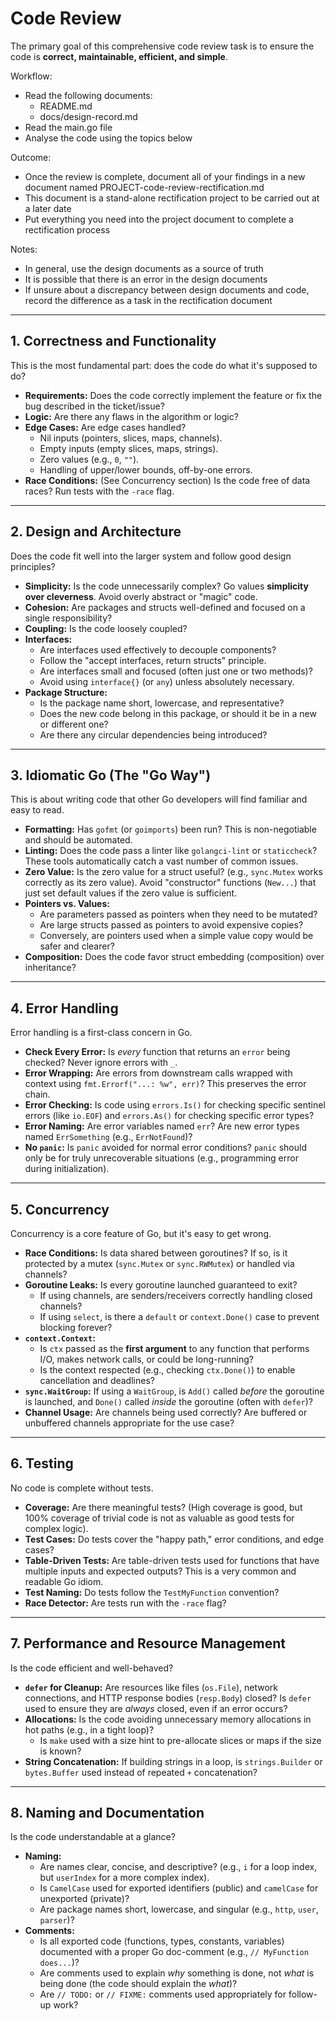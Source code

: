 # Code Review

The primary goal of this comprehensive code review task is to ensure the code is **correct, maintainable, efficient, and simple**.

Workflow:

- Read the following documents:
  - README.md
  - docs/design-record.md
- Read the main.go file
- Analyse the code using the topics below

Outcome:

- Once the review is complete, document all of your findings in a new document named PROJECT-code-review-rectification.md
- This document is a stand-alone rectification project to be carried out at a later date
- Put everything you need into the project document to complete a rectification process

Notes:

- In general, use the design documents as a source of truth
- It is possible that there is an error in the design documents
- If unsure about a discrepancy between design documents and code, record the difference as a task in the rectification document

---

## 1. Correctness and Functionality

This is the most fundamental part: does the code do what it's supposed to do?

- **Requirements:** Does the code correctly implement the feature or fix the bug described in the ticket/issue?
- **Logic:** Are there any flaws in the algorithm or logic?
- **Edge Cases:** Are edge cases handled?
  - Nil inputs (pointers, slices, maps, channels).
  - Empty inputs (empty slices, maps, strings).
  - Zero values (e.g., `0`, `""`).
  - Handling of upper/lower bounds, off-by-one errors.
- **Race Conditions:** (See Concurrency section) Is the code free of data races? Run tests with the `-race` flag.

---

## 2. Design and Architecture

Does the code fit well into the larger system and follow good design principles?

- **Simplicity:** Is the code unnecessarily complex? Go values **simplicity over cleverness**. Avoid overly abstract or "magic" code.
- **Cohesion:** Are packages and structs well-defined and focused on a single responsibility?
- **Coupling:** Is the code loosely coupled?
- **Interfaces:**
  - Are interfaces used effectively to decouple components?
  - Follow the "accept interfaces, return structs" principle.
  - Are interfaces small and focused (often just one or two methods)?
  - Avoid using `interface{}` (or `any`) unless absolutely necessary.
- **Package Structure:**
  - Is the package name short, lowercase, and representative?
  - Does the new code belong in this package, or should it be in a new or different one?
  - Are there any circular dependencies being introduced?

---

## 3. Idiomatic Go (The "Go Way")

This is about writing code that other Go developers will find familiar and easy to read.

- **Formatting:** Has `gofmt` (or `goimports`) been run? This is non-negotiable and should be automated.
- **Linting:** Does the code pass a linter like `golangci-lint` or `staticcheck`? These tools automatically catch a vast number of common issues.
- **Zero Value:** Is the zero value for a struct useful? (e.g., `sync.Mutex` works correctly as its zero value). Avoid "constructor" functions (`New...`) that just set default values if the zero value is sufficient.
- **Pointers vs. Values:**
  - Are parameters passed as pointers when they need to be mutated?
  - Are large structs passed as pointers to avoid expensive copies?
  - Conversely, are pointers used when a simple value copy would be safer and clearer?
- **Composition:** Does the code favor struct embedding (composition) over inheritance?

---

## 4. Error Handling

Error handling is a first-class concern in Go.

- **Check Every Error:** Is _every_ function that returns an `error` being checked? Never ignore errors with `_`.
- **Error Wrapping:** Are errors from downstream calls wrapped with context using `fmt.Errorf("...: %w", err)`? This preserves the error chain.
- **Error Checking:** Is code using `errors.Is()` for checking specific sentinel errors (like `io.EOF`) and `errors.As()` for checking specific error types?
- **Error Naming:** Are error variables named `err`? Are new error types named `ErrSomething` (e.g., `ErrNotFound`)?
- **No `panic`:** Is `panic` avoided for normal error conditions? `panic` should only be for truly unrecoverable situations (e.g., programming error during initialization).

---

## 5. Concurrency

Concurrency is a core feature of Go, but it's easy to get wrong.

- **Race Conditions:** Is data shared between goroutines? If so, is it protected by a mutex (`sync.Mutex` or `sync.RWMutex`) or handled via channels?
- **Goroutine Leaks:** Is every goroutine launched guaranteed to exit?
  - If using channels, are senders/receivers correctly handling closed channels?
  - If using `select`, is there a `default` or `context.Done()` case to prevent blocking forever?
- **`context.Context`:**
  - Is `ctx` passed as the **first argument** to any function that performs I/O, makes network calls, or could be long-running?
  - Is the context respected (e.g., checking `ctx.Done()`) to enable cancellation and deadlines?
- **`sync.WaitGroup`:** If using a `WaitGroup`, is `Add()` called _before_ the goroutine is launched, and `Done()` called _inside_ the goroutine (often with `defer`)?
- **Channel Usage:** Are channels being used correctly? Are buffered or unbuffered channels appropriate for the use case?

---

## 6. Testing

No code is complete without tests.

- **Coverage:** Are there meaningful tests? (High coverage is good, but 100% coverage of trivial code is not as valuable as good tests for complex logic).
- **Test Cases:** Do tests cover the "happy path," error conditions, and edge cases?
- **Table-Driven Tests:** Are table-driven tests used for functions that have multiple inputs and expected outputs? This is a very common and readable Go idiom.
- **Test Naming:** Do tests follow the `TestMyFunction` convention?
- **Race Detector:** Are tests run with the `-race` flag?

---

## 7. Performance and Resource Management

Is the code efficient and well-behaved?

- **`defer` for Cleanup:** Are resources like files (`os.File`), network connections, and HTTP response bodies (`resp.Body`) closed? Is `defer` used to ensure they are _always_ closed, even if an error occurs?
- **Allocations:** Is the code avoiding unnecessary memory allocations in hot paths (e.g., in a tight loop)?
  - Is `make` used with a size hint to pre-allocate slices or maps if the size is known?
- **String Concatenation:** If building strings in a loop, is `strings.Builder` or `bytes.Buffer` used instead of repeated `+` concatenation?

---

## 8. Naming and Documentation

Is the code understandable at a glance?

- **Naming:**
  - Are names clear, concise, and descriptive? (e.g., `i` for a loop index, but `userIndex` for a more complex index).
  - Is `CamelCase` used for exported identifiers (public) and `camelCase` for unexported (private)?
  - Are package names short, lowercase, and singular (e.g., `http`, `user`, `parser`)?
- **Comments:**
  - Is all exported code (functions, types, constants, variables) documented with a proper Go doc-comment (e.g., `// MyFunction does...`)?
  - Are comments used to explain _why_ something is done, not _what_ is being done (the code should explain the _what_)?
  - Are `// TODO:` or `// FIXME:` comments used appropriately for follow-up work?
